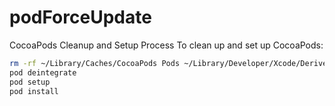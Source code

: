 # podForceUpdate
CocoaPods Cleanup and Setup Process
To clean up and set up CocoaPods:

```sh
rm -rf ~/Library/Caches/CocoaPods Pods ~/Library/Developer/Xcode/DerivedData/* 
pod deintegrate 
pod setup 
pod install
